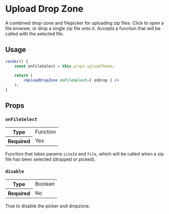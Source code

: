 Upload Drop Zone
================

A combined drop-zone and filepicker for uploading zip files. Click to open a file browser, or drop a single zip file onto it. Accepts a function that will be called with the selected file.

## Usage

```jsx
render() {
	const onFileSelect = this.props.uploadTheme;
	
	return (
		<UploadDropZone onFileSelect={ onDrop } />
	);
}
```

## Props

### `onFileSelect`

<table>
	<tr><th>Type</th><td>Function</td></tr>
	<tr><th>Required</th><td>Yes</td></tr>
</table>

Function that takes params `siteId` and `File`, which will be called when a zip file has been selected (dropped or picked).

### `disable`

<table>
	<tr><th>Type</th><td>Boolean</td></tr>
	<tr><th>Required</th><td>No</td></tr>
</table>

True to disable the picker and dropzone.

